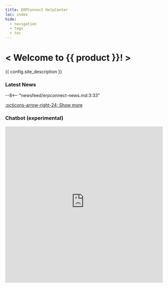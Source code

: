 ```yaml
---
title: ERPConnect HelpCenter
loc: index
hide:
  - navigation
  - tags
  - toc
---
```

<div class="full-width-background"></div>
<div class="banner-text">
	<h1> &lt; Welcome to {{ product }}! &gt; </h1>
	<p>{{ config.site_description }}</p>
</div>


### Latest News

<div class="grid cards" markdown>

--8<-- "newsfeed/erpconnect-news.md:3:33"

</div>

[:octicons-arrow-right-24: Show more](news.md)

### Chatbot (experimental)

<!DOCTYPE html><html><body><iframe src="https://web.powerva.microsoft.com/environments/41e09977-f8d8-eaf5-a62c-60d413bb8345/bots/cr66a_helpCoPilot/webchat?__version__=2" frameborder="0" style="border-color:red ; width: 100%; height: 500px;"></iframe></body></html>

<!---

### Related Links


::cards::

- title: Documentation
  image: ./assets/images/logos/theo-thumbs.png
  url: /documentation
  
- title: Changelog
  image: ./assets/images/logos/theo-thumbs.png
  url: /changelog

- title: Knowledge Base Articles
  image: ./assets/images/logos/theo-thumbs.png
  url: /sap-objects/#materials-management

- title: API Reference
  image: ./assets/images/logos/theo-thumbs.png
  url: /api-reference
  
- title: Troubleshooting
  image: ./assets/images/logos/theo-thumbs.png
  url: /atroubleshooting

- title: Support
  image: ./assets/images/logos/theo-thumbs.png
  url: https://support.theobald-software.com/helpdesk
  
::/cards::


<div class="grid cards" markdown>
	
-   **Ressources:**

	[:material-run-fast: Getting started](getting-started.md)<br>
	[:material-book-open-page-variant-outline: Documentation](documentation/introduction/index.md)<br>
    [:material-file-document-outline: Code Samples](samples/index.md)<br>
	[:material-api: API Reference](erpconnect-api/access-api-in-vs.md)<br>
	[:material-lightbulb: Troubleshooting](https://support.theobald-software.com/helpdesk/KB)<br>
	
-   **ERPConnect:**

	[:material-information-outline: Product Information](https://theobald-software.com/en/erpconnect/)<br>
	[:material-download-circle: Download Trial Version](https://theobald-software.com/en/download-trial/)<br>
	[:material-download-circle: Download ERPConnect](https://my.theobald-software.com/)<br>
    [:material-update: Changelog](changelog.md)

-   **General:**

	[:material-web: Theobald Software Homepage](https://theobald-software.com)<br>
	[:material-email-newsletter: Newsletters](https://theobald-software.com/newsletter/)<br>
	[:material-comment-question: Survey: SAP S/4 HANA Cloud](https://theobald-software.typeform.com/to/Ss7ZQbqp?typeform-source=support.theobald-software.com)<br>
	[:material-comment-quote: Feedback](https://theobald-software.typeform.com/to/CnpfiiIN)
    
</div>


-->
